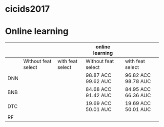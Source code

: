 # cicids2017



# Online learning

|     |                     |                  | online learning     |                     |
|-----|---------------------|------------------|---------------------|---------------------|
|     | Without feat select | with feat select | Without feat select | with feat select    |
| DNN |                     |                  | 98.87 ACC 99.62 AUC | 96.82 ACC 98.78 AUC |
| BNB |                     |                  | 84.68 ACC 91.42 AUC | 84.95 ACC 66.36 AUC |
| DTC |                     |                  | 19.69 ACC 50.01 AUC | 19.69 ACC 50.01 AUC |
| RF  |                     |                  |                     |                     |